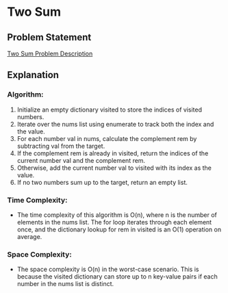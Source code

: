# Two Sum

## Problem Statement
[Two Sum Problem Description](https://leetcode.com/problems/two-sum/description/)

## Explanation

### Algorithm:
1. Initialize an empty dictionary visited to store the indices of visited numbers.
2. Iterate over the nums list using enumerate to track both the index and the value.
3. For each number val in nums, calculate the complement rem by subtracting val from the target.
4. If the complement rem is already in visited, return the indices of the current number val and the complement rem.
5. Otherwise, add the current number val to visited with its index as the value.
6. If no two numbers sum up to the target, return an empty list.

### Time Complexity:
- The time complexity of this algorithm is O(n), where n is the number of elements in the nums list. The for loop iterates through each element once, and the dictionary lookup for rem in visited is an O(1) operation on average.

### Space Complexity:
- The space complexity is O(n) in the worst-case scenario. This is because the visited dictionary can store up to n key-value pairs if each number in the nums list is distinct.
